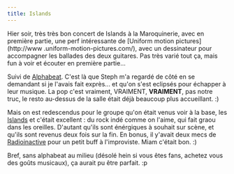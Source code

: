```yaml
---
title: Islands
---
```


Hier soir, très très bon concert de Islands à la Maroquinerie, avec en
première partie, une perf intéressante de [Uniform motion pictures](http://www
.uniform-motion-pictures.com/), avec un dessinateur pour accompagner les
ballades des deux guitares. Pas très varié tout ça, mais fun à voir et écouter
en première partie...

Suivi de [Alphabeat](http://www.lastfm.fr/music/Alphabeat). C'est là que Steph
m'a regardé de côté en se demandant si je l'avais fait exprès... et qu'on
s'est eclipsés pour échapper à leur musique. La pop c'est vraiment, VRAIMENT,
**VRAIMENT**, pas notre truc, le resto au-dessus de la salle était déjà
beaucoup plus accueillant. :)

Mais on est redescendus pour le groupe qu'on était venus voir à la base, les
[Islands](http://www.lastfm.fr/music/Islands) et c'était excellent : du rock
indé comme on l'aime, qui fait graou dans les oreilles. D'autant qu'ils sont
énérgiques à souhait sur scène, et qu'ils sont revenus deux fois sur la fin.
En bonus, il y'avait deux mecs de
[Radioinactive](http://www.lastfm.fr/music/Radioinactive) pour un petit buff à
l'improviste. Miam c'était bon. :)

Bref, sans alphabeat au milieu (désolé hein si vous êtes fans, achetez vous
des goûts musicaux), ça aurait pu être parfait. :p

